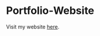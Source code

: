 # Portfolio-Website


Visit my website [here](https://github.com/gargimukherjee25/portfolio/deployments/github-pages).
